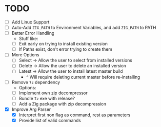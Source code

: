 # TODO

* [ ] Add Linux Support
* [ ] Auto-Add `ZIG_PATH` to Environment Variables, and add `ZIG_PATH` to PATH
* [ ] Better Error Handling
  * Stuff like:
  * [ ] Exit early on trying to install existing version
  * [ ] If Paths exist, don't error trying to create them
* [ ] More Options
  * [ ] Select -> Allow the user to select from installed versions
  * [ ] Delete -> Allow the user to delete an installed version
  * [ ] Latest -> Allow the user to install latest master build
    * ^ Will require deleting current master before re-installing
* [ ] Remove `7z` dependency
  * Options:
  * [ ] Implement own zip decompressor
  * [ ] Bundle `7z` exe with release?
  * [ ] Add a Zig package with zip decompression
* [x] Improve Arg Parser
  * [x] Interpret first non flag as command, rest as parameters
  * [x] Provide list of valid commands
